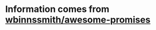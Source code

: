 # Information comes from [wbinnssmith/awesome-promises](https://github.com/wbinnssmith/awesome-promises)


